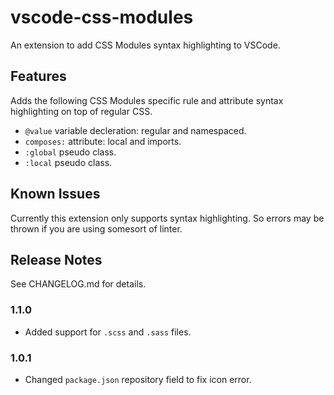 # vscode-css-modules

An extension to add CSS Modules syntax highlighting to VSCode.

## Features

Adds the following CSS Modules specific rule and attribute syntax highlighting on top of regular CSS.
* `@value` variable decleration: regular and namespaced.
* `composes:` attribute: local and imports.
* `:global` pseudo class.
* `:local` pseudo class.

## Known Issues
Currently this extension only supports syntax highlighting. So errors may be thrown if you are using somesort of linter.

## Release Notes
See CHANGELOG.md for details.

### 1.1.0
* Added support for `.scss` and `.sass` files.

### 1.0.1
* Changed `package.json` repository field to fix icon error.